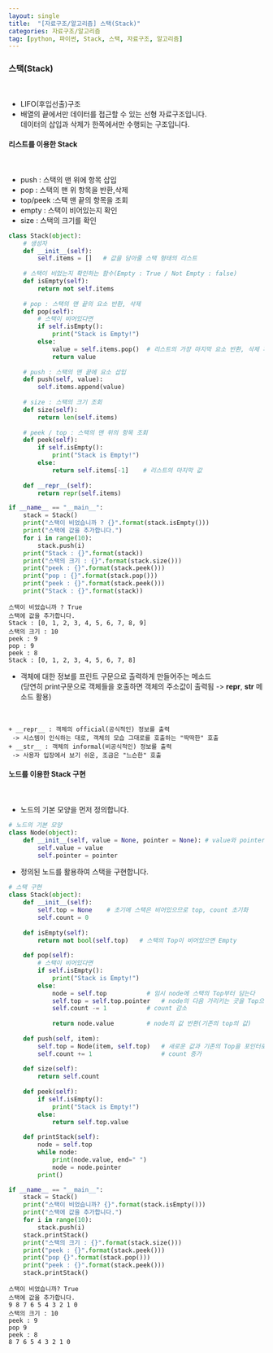 ```yaml
---
layout: single
title:  "[자료구조/알고리즘] 스택(Stack)"
categories: 자료구조/알고리즘
tag: [python, 파이썬, Stack, 스택, 자료구조, 알고리즘]
---
```


### 스택(Stack)

<br/>

+ LIFO(후입선출)구조
+ 배열의 끝에서만 데이터를 접근할 수 있는 선형 자료구조입니다.    
데이터의 삽입과 삭제가 한쪽에서만 수행되는 구조입니다.

#### 리스트를 이용한 Stack    

<br/>

+ push : 스택의 맨 위에 항목 삽입     
+ pop : 스택의 맨 위 항목을 반환,삭제       
+ top/peek :스택 맨 끝의 항목을 조회      
+ empty : 스택이 비어있는지 확인      
+ size : 스택의 크기를 확인  


```python
class Stack(object):
    # 생성자
    def __init__(self):
        self.items = []   # 값을 담아줄 스택 형태의 리스트
    
    # 스택이 비었는지 확인하는 함수(Empty : True / Not Empty : false)
    def isEmpty(self):
        return not self.items
    
    # pop : 스택의 맨 끝의 요소 반환, 삭제
    def pop(self):
        # 스택이 비어있다면
        if self.isEmpty():
            print("Stack is Empty!")
        else:
            value = self.items.pop()  # 리스트의 가장 마지막 요소 반환, 삭제 후 value에 저장
            return value
        
    # push : 스택의 맨 끝에 요소 삽입
    def push(self, value):
        self.items.append(value)
        
    # size : 스택의 크기 조회
    def size(self):
        return len(self.items)
    
    # peek / top : 스택의 맨 위의 항목 조회
    def peek(self):
        if self.isEmpty():
            print("Stack is Empty!")
        else:
            return self.items[-1]    # 리스트의 마지막 값
        
    def __repr__(self):
        return repr(self.items)
```

```python
if __name__ == "__main__":
    stack = Stack()
    print("스택이 비었습니까 ? {}".format(stack.isEmpty()))
    print("스택에 값을 추가합니다.")
    for i in range(10):
        stack.push(i)
    print("Stack : {}".format(stack))
    print("스택의 크기 : {}".format(stack.size()))
    print("peek : {}".format(stack.peek()))
    print("pop : {}".format(stack.pop()))
    print("peek : {}".format(stack.peek()))
    print("Stack : {}".format(stack))
```

    스택이 비었습니까 ? True
    스택에 값을 추가합니다.
    Stack : [0, 1, 2, 3, 4, 5, 6, 7, 8, 9]
    스택의 크기 : 10
    peek : 9
    pop : 9
    peek : 8
    Stack : [0, 1, 2, 3, 4, 5, 6, 7, 8]


 + 객체에 대한 정보를 프린트 구문으로 출력하게 만들어주는 메소드    
 (당연히 print구문으로 객체들을 호출하면 객체의 주소값이 출력됨 -> __repr__, __str__ 메소드 활용)
 
 <br/>

    + __repr__ : 객체의 official(공식적인) 정보를 출력     
     -> 시스템이 인식하는 대로, 객체의 모습 그대로를 호출하는 "딱딱한" 호출
    + __str__ : 객체의 informal(비공식적인) 정보를 출력     
     -> 사용자 입장에서 보기 쉬운, 조금은 "느슨한" 호출

#### 노드를 이용한 Stack 구현

<br/>

+ 노드의 기본 모양을 먼저 정의합니다.


```python
# 노드의 기본 모양
class Node(object):
    def __init__(self, value = None, pointer = None): # value와 pointer 초기화
        self.value = value
        self.pointer = pointer
```

+ 정의된 노드를 활용하여 스택을 구현합니다.


```python
# 스택 구현 
class Stack(object):
    def __init__(self):
        self.top = None    # 초기에 스택은 비어있으므로 top, count 초기화
        self.count = 0
        
    def isEmpty(self):
        return not bool(self.top)   # 스택의 Top이 비어있으면 Empty
    
    def pop(self):
        # 스택이 비어있다면
        if self.isEmpty():
            print("Stack is Empty!")
        else:
            node = self.top           # 임시 node에 스택의 Top부터 담는다
            self.top = self.top.pointer   # node의 다음 가리키는 곳을 Top으로 지정
            self.count -= 1           # count 감소
            
            return node.value         # node의 값 반환(기존의 top의 값)
            
    def push(self, item):
        self.top = Node(item, self.top)   # 새로운 값과 기존의 Top을 포인터로 Node형식(값, 포인터)
        self.count += 1                   # count 증가
    
    def size(self):
        return self.count
    
    def peek(self):
        if self.isEmpty():
            print("Stack is Empty!")
        else:
            return self.top.value
        
    def printStack(self):
        node = self.top
        while node:
            print(node.value, end=" ")
            node = node.pointer
        print()
```
```python
if __name__ == "__main__":
    stack = Stack()
    print("스택이 비었습니까? {}".format(stack.isEmpty()))
    print("스택에 값을 추가합니다.")
    for i in range(10):
        stack.push(i)
    stack.printStack()
    print("스택의 크기 : {}".format(stack.size()))
    print("peek : {}".format(stack.peek()))
    print("pop {}".format(stack.pop()))
    print("peek : {}".format(stack.peek()))
    stack.printStack()
```

    스택이 비었습니까? True
    스택에 값을 추가합니다.
    9 8 7 6 5 4 3 2 1 0 
    스택의 크기 : 10
    peek : 9
    pop 9
    peek : 8
    8 7 6 5 4 3 2 1 0 


